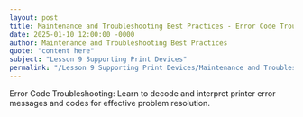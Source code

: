 ```yaml
---
layout: post
title: Maintenance and Troubleshooting Best Practices - Error Code Troubleshooting
date: 2025-01-10 12:00:00 -0000
author: Maintenance and Troubleshooting Best Practices
quote: "content here"
subject: "Lesson 9 Supporting Print Devices"
permalink: "/Lesson 9 Supporting Print Devices/Maintenance and Troubleshooting Best Practices/Maintenance and Troubleshooting Best Practices - Error Code Troubleshooting"
---
```


Error Code Troubleshooting: Learn to decode and interpret printer error messages and codes for effective problem resolution.

